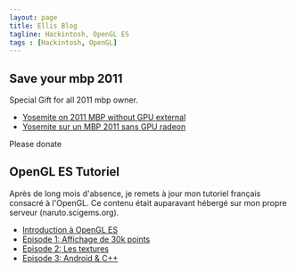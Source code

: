 ```yaml
---
layout: page
title: Ellis Blog
tagline: Hackintosh, OpenGL ES
tags : [Hackintosh, OpenGL]
---
```


## Save your mbp 2011

Special Gift for all 2011 mbp owner.
<ul class="posts">
	<li><a href="{{ BASE_PATH }}/mbp2011/Mbp2011.html">Yosemite on 2011 MBP without GPU external</a></li>
 	<li><a href="{{ BASE_PATH }}/mbp2011/Mbp2011_fr.html">Yosemite sur un MBP 2011 sans GPU radeon</a></li>
 </ul>

Please donate 

## OpenGL ES Tutoriel

Après de long mois d'absence, je remets à jour mon tutoriel français consacré à l'OpenGL.
Ce contenu était auparavant hébergé sur mon propre serveur (naruto.scigems.org).

<ul class="posts">
    <li><a href="{{ BASE_PATH }}/opengles/Introduction.html">Introduction à OpenGL ES</a></li>
    <li><a href="{{ BASE_PATH }}/opengles/Episode1.html">Episode 1: Affichage de 30k points</a></li>
    <li><a href="{{ BASE_PATH }}/opengles/Episode2.html">Episode 2: Les textures</a></li>
    <li><a href="{{ BASE_PATH }}/opengles/Episode3.html">Episode 3: Android & C++</a></li>
</ul>

